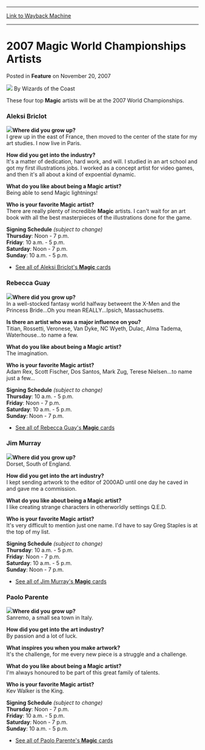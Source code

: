 
---
[Link to Wayback Machine](https://web.archive.org/web/20211020205601/https://magic.wizards.com/en/articles/archive/feature/2007-magic-world-championships-artists-2007-11-20)

[_metadata_:author]:- "Wizards of the Coast"
[_metadata_:description]:- "These four top Magic artists will be at the 2007 World Championships. Aleksi Briclot Where did you grow up? I grew up in the east of France, then moved to the center of the state for my art studies. I now live in Paris. How did you get into the industry? It's a matter of dedication, hard work, and will. I studied in an art school and got my first illustrations jobs. I worked"
[_metadata_:generator]:- "Drupal 7 (http://drupal.org)"
[_metadata_:publish_date]:- "2007-11-20"
[_metadata_:title]:- "2007 Magic World Championships Artists"
[_metadata_:wayback_capture_timestamp]:- "2021-10-20 20:56:01+00:00"
[_metadata_:wayback_raw_url]:- "https://web.archive.org/web/20211020205601id_/https://magic.wizards.com/en/articles/archive/feature/2007-magic-world-championships-artists-2007-11-20"
[_metadata_:wayback_url]:- "https://magic.wizards.com/en/articles/archive/feature/2007-magic-world-championships-artists-2007-11-20"
---


2007 Magic World Championships Artists
======================================



 Posted in **Feature**
 on November 20, 2007 






![](https://media.magic.wizards.com/styles/auth_small/public/images/person/wizards_author.jpg)
By Wizards of the Coast











These four top **Magic** artists will be at the 2007 World Championships.


### Aleksi Briclot


![](https://media.magic.wizards.com/image_legacy_migration/magic/images/tournamentcenter/2007/worlds_briclot2.jpg)**Where did you grow up?**  
 I grew up in the east of France, then moved to the center of the state for my art studies. I now live in Paris.


**How did you get into the industry?**  
 It's a matter of dedication, hard work, and will. I studied in an art school and got my first illustrations jobs. I worked as a concept artist for video games, and then it's all about a kind of expoential dynamic.


**What do you like about being a Magic artist?**  
 Being able to send Magic lightnings!


**Who is your favorite Magic artist?**  
 There are really plenty of incredible **Magic**  artists. I can't wait for an art book with all the best masterpieces of the illustrations done for the game.


**Signing Schedule**
*(subject to change)*  
**Thursday**: Noon - 7 p.m.  
**Friday**: 10 a.m. - 5 p.m.  
**Saturday**: Noon - 7 p.m.  
**Sunday**: 10 a.m. - 5 p.m.


- [See all of Aleksi Briclot's **Magic**  cards](http://ww2.wizards.com/gatherer/index.aspx?term=Aleksi%20Briclot&Field_Artist=on&setfilter=All%20sets)

### Rebecca Guay


![](https://media.magic.wizards.com/image_legacy_migration/magic/images/tournamentcenter/2007/worlds_guay2.jpg)**Where did you grow up?**  
 In a well-stocked fantasy world halfway betweent the X-Men and the Princess Bride...Oh you mean REALLY...Ipsich, Massachusetts.


**Is there an artist who was a major influence on you?**  
 Titian, Rossetti, Veronese, Van Dyke, NC Wyeth, Dulac, Alma Tadema, Waterhouse...to name a few.


**What do you like about being a Magic artist?**  
 The imagination.


**Who is your favorite Magic artist?**  
 Adam Rex, Scott Fischer, Dos Santos, Mark Zug, Terese Nielsen...to name just a few...


**Signing Schedule**
*(subject to change)*  
**Thursday**: 10 a.m. - 5 p.m.  
**Friday**: Noon - 7 p.m.  
**Saturday**: 10 a.m. - 5 p.m.  
**Sunday**: Noon - 7 p.m.


- [See all of Rebecca Guay's **Magic**  cards](http://ww2.wizards.com/gatherer/index.aspx?term=Rebecca%20Guay&Field_Artist=on&setfilter=All%20sets)

### Jim Murray


![](https://media.magic.wizards.com/image_legacy_migration/magic/images/tournamentcenter/2007/worlds_murray2.jpg)**Where did you grow up?**  
 Dorset, South of England.


**How did you get into the art industry?**  
 I kept sending artwork to the editor of 2000AD until one day he caved in and gave me a commission.


**What do you like about being a Magic artist?**  
 I like creating strange characters in otherworldly settings Q.E.D.


**Who is your favorite Magic artist?**  
 It's very difficult to mention just one name. I'd have to say Greg Staples is at the top of my list.


**Signing Schedule**
*(subject to change)*  
**Thursday**: 10 a.m. - 5 p.m.  
**Friday**: Noon - 7 p.m.  
**Saturday**: 10 a.m. - 5 p.m.  
**Sunday**: Noon - 7 p.m.


- [See all of Jim Murray's **Magic**  cards](http://ww2.wizards.com/gatherer/index.aspx?term=Jim%20Murray&Field_Artist=on&setfilter=All%20sets)

### Paolo Parente


![](https://media.magic.wizards.com/image_legacy_migration/magic/images/tournamentcenter/2007/worlds_parente2.jpg)**Where did you grow up?**  
 Sanremo, a small sea town in Italy.


**How did you get into the art industry?**  
 By passion and a lot of luck.


**What inspires you when you make artwork?**  
 It's the challenge, for me every new piece is a struggle and a challenge.


**What do you like about being a Magic artist?**  
 I'm always honoured to be part of this great family of talents.


**Who is your favorite Magic artist?**  
 Kev Walker is the King.


**Signing Schedule**
*(subject to change)*  
**Thursday**: Noon - 7 p.m.  
**Friday**: 10 a.m. - 5 p.m.  
**Saturday**: Noon - 7 p.m.  
**Sunday**: 10 a.m. - 5 p.m.


- [See all of Paolo Parente's **Magic**  cards](http://ww2.wizards.com/gatherer/index.aspx?term=Paolo%20Parente&Field_Artist=on&setfilter=All%20sets)






